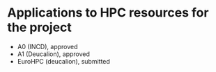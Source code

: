 # Applications to HPC resources for the project

- A0 (INCD), approved
- A1 (Deucalion), approved
- EuroHPC (deucalion), submitted
